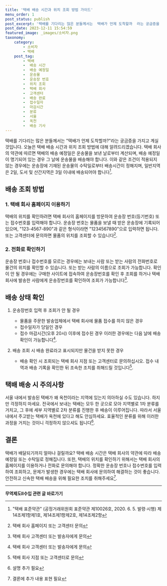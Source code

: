 ```yaml
---
title: '택배 배송 시간과 위치 조회 방법 가이드'
menu_order: 1
post_status: publish
post_excerpt: '택배를 기다리는 많은 분들께서는  택배가 언제 도착할까  라는 궁금증을 가지고 계실 것입니다. 오늘은 택배 배송 시간과 위치 조회 방법에 대해 알려드리겠습니다. 택배 회사의 약관에 따르면 택배의 배송 예정일은 운송물을 보낸 날로부터 계산되며, 배송 예정일이 명기되어 있는 경우 그 날에 운송물을 배송해야 합니다. 이와 같은 조건이 적용되지 않는 경우에는 운송장에 기재된 운송물의 수탁일로부터 배송시간이 정해지며, 일반지역은 2일, 도서 및 산간지역은 3일 이내에 배송되어야 합니다  1 .'
post_date: 2023-12-11 15:54:59
featured_image: _images/소비자.png
taxonomy:
    category:
        - 소비자
        - 택배
    post_tag:
        - 택배
        -  배송 시간
        -  배송 예정일
        -  운송물
        -  운송장 번호
        -  위치 조회
        -  택배 회사
        -  고객센터
        -  배송 완료
        -  접수일자
        -  마감시간
        -  분류
        -  서울
        -  옥천
        -  배송 기사
---
```



택배를 기다리는 많은 분들께서는 "택배가 언제 도착할까?"라는 궁금증을 가지고 계실 것입니다. 오늘은 택배 배송 시간과 위치 조회 방법에 대해 알려드리겠습니다. 택배 회사의 약관에 따르면 택배의 배송 예정일은 운송물을 보낸 날로부터 계산되며, 배송 예정일이 명기되어 있는 경우 그 날에 운송물을 배송해야 합니다. 이와 같은 조건이 적용되지 않는 경우에는 운송장에 기재된 운송물의 수탁일로부터 배송시간이 정해지며, 일반지역은 2일, 도서 및 산간지역은 3일 이내에 배송되어야 합니다[^1].

## 배송 조회 방법

### 1. 택배 회사 홈페이지 이용하기

택배의 위치를 확인하려면 택배 회사의 홈페이지를 방문하여 운송장 번호(등기번호) 또는 접수번호를 입력해야 합니다. 운송장 번호는 물품을 보낼 때 받은 운송장에 기록되어 있으며, "123-4567-890"과 같은 형식이라면 "1234567890"으로 입력하면 됩니다. 또는 고객센터에 문의하면 물품의 위치를 조회할 수 있습니다[^2].

### 2. 전화로 확인하기

운송장 번호나 접수번호를 모르는 경우에는 보내는 사람 또는 받는 사람의 전화번호로 물건의 위치를 확인할 수 있습니다. 또는 받는 사람의 이름으로 조회가 가능합니다. 확인이 안 될 경우에는 구매한 사이트에 접속하여 운송장번호를 확인 후 조회를 하거나 택배 회사에 발송한 사람에게 운송장번호를 확인하여 조회가 가능합니다[^3].

## 배송 상태 확인

1. 운송장번호 입력 후 조회가 안 될 경우
   - 물품을 주문한 발송업체에서 택배 회사에 물품 접수를 하지 않은 경우
   - 접수일자가 당일인 경우
   - 접수 마감시간(오후 20시) 이후에 접수된 경우
   이러한 경우에는 다음 날에 배송 확인이 가능합니다[^3].

2. 배송 조회 시 배송 완료라고 표시되지만 물건을 받지 못한 경우
   - 배송 확인 시 조회되는 택배 회사 지점 또는 고객센터로 문의하십시오. 접수 내역과 배송 기록을 확인한 뒤 조속한 조치를 취해드릴 것입니다[^4].

## 택배 배송 시 주의사항

서울 내에서 발송된 택배가 왜 옥천이라는 지역에 있는지 의아하실 수도 있습니다. 하지만 걱정하지 마세요. 전국에서 보내는 택배는 모두 한 곳으로 모아 지역별로 1차 분류를 거치고, 그 후에 세부 지역별로 2차 분류를 진행한 후 배송이 이루어집니다. 따라서 서울 내에서 주고받는 택배가 옥천에 있다고 해도 안심하세요. 효율적인 분류를 위해 이러한 과정을 거치는 것이니 걱정하지 않으셔도 됩니다[^5].

## 결론

택배가 배달되기까지 얼마나 걸릴까요? 택배 배송 시간은 택배 회사의 약관에 따라 배송 예정일 또는 수탁일로 정해집니다. 또한, 택배의 위치를 확인하기 위해서는 택배 회사의 홈페이지를 이용하거나 전화로 문의해야 합니다. 정확한 운송장 번호나 접수번호를 입력하여 조회하고, 문제가 발생한 경우에는 택배 회사에 문의하여 해결하는 것이 좋습니다. 안전하고 신속한 택배 배송을 위해 필요한 조치를 취해주세요[^6].

[^1]: "택배 표준약관" (공정거래위원회 표준약관 제10026호, 2020. 6. 5. 발령·시행) 제14조제1항제1호, 제14조제1항제2호, 제14조제2항
[^2]: 택배 회사 홈페이지 또는 고객센터 문의
[^3]: 택배 회사 고객센터 또는 발송자에게 문의
[^4]: 택배 회사 지점 또는 고객센터로 문의
[^5]: 설명 추가 필요
[^6]: 결론에 추가 내용 표현 필요
<!-- wp:separator -->
<hr class="wp-block-separator has-alpha-channel-opacity"/>
<!-- /wp:separator -->

<!-- wp:group {"backgroundColor":"base","layout":{"type":"constrained"}} -->
<div class="wp-block-group has-base-background-color has-background"><!-- wp:paragraph {"align":"center","fontSize":"medium"} -->
<p class="has-text-align-center has-large-font-size"><strong>무역제도Ⅱ수입 관련 글 바로가기</strong></p>
<!-- /wp:paragraph -->


<!-- wp:latest-posts
{"categories":[{"id":14432,"count":19,"description":"","link":"https://uknowlaw.com/category/%eb%ac%b4%ec%97%ad%ec%a0%9c%eb%8f%84%e2%85%b1%ec%88%98%ec%9e%85/","name":"무역제도Ⅱ수입","slug":"무역제도Ⅱ수입","taxonomy":"category","parent":0,"meta":[],"_links":{"self":[{"href":"https://uknowlaw.com/wp-json/wp/v2/categories/14432"}],"collection":[{"href":"https://uknowlaw.com/wp-json/wp/v2/categories"}],"about":[{"href":"https://uknowlaw.com/wp-json/wp/v2/taxonomies/category"}],"wp:post_type":[{"href":"https://uknowlaw.com/wp-json/wp/v2/posts?categories=14432"}],"curies":[{"name":"wp","href":"https://api.w.org/{rel}","templated":true}]}}],"postsToShow":100,"excerptLength":28,"postLayout":"grid","columns":2,"featuredImageAlign":"left","featuredImageSizeSlug":"large","fontSize":"small"} /--></div>
<!-- /wp:group -->
